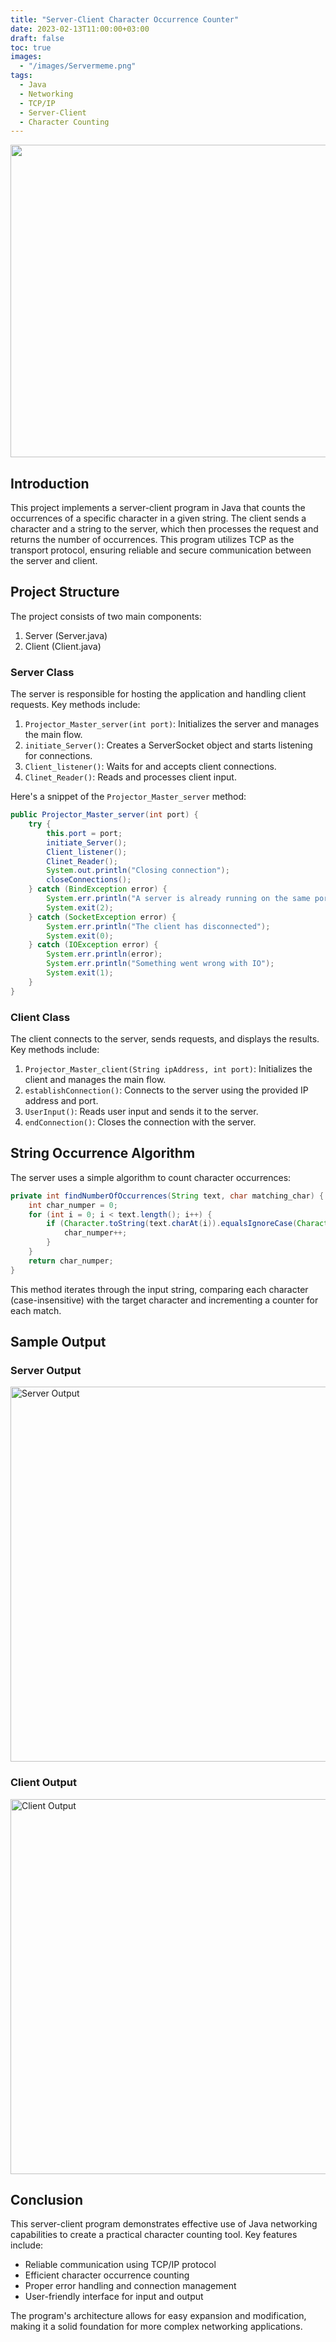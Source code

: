 ```yaml
---
title: "Server-Client Character Occurrence Counter"
date: 2023-02-13T11:00:00+03:00
draft: false
toc: true
images:
  - "/images/Servermeme.png"
tags:
  - Java
  - Networking
  - TCP/IP
  - Server-Client
  - Character Counting
---
```


<img src="/images/Servermeme.png" width=3000 height=500>

## Introduction

This project implements a server-client program in Java that counts the occurrences of a specific character in a given string. The client sends a character and a string to the server, which then processes the request and returns the number of occurrences. This program utilizes TCP as the transport protocol, ensuring reliable and secure communication between the server and client.

## Project Structure

The project consists of two main components:

1. Server (Server.java)
2. Client (Client.java)

### Server Class

The server is responsible for hosting the application and handling client requests. Key methods include:

1. `Projector_Master_server(int port)`: Initializes the server and manages the main flow.
2. `initiate_Server()`: Creates a ServerSocket object and starts listening for connections.
3. `Client_listener()`: Waits for and accepts client connections.
4. `Clinet_Reader()`: Reads and processes client input.

Here's a snippet of the `Projector_Master_server` method:

```java
public Projector_Master_server(int port) {
    try {
        this.port = port;
        initiate_Server();
        Client_listener();
        Clinet_Reader();
        System.out.println("Closing connection");
        closeConnections();
    } catch (BindException error) {
        System.err.println("A server is already running on the same port!");
        System.exit(2);
    } catch (SocketException error) {
        System.err.println("The client has disconnected");
        System.exit(0);
    } catch (IOException error) {
        System.err.println(error);
        System.err.println("Something went wrong with IO");
        System.exit(1);
    }
}
```

### Client Class

The client connects to the server, sends requests, and displays the results. Key methods include:

1. `Projector_Master_client(String ipAddress, int port)`: Initializes the client and manages the main flow.
2. `establishConnection()`: Connects to the server using the provided IP address and port.
3. `UserInput()`: Reads user input and sends it to the server.
4. `endConnection()`: Closes the connection with the server.

## String Occurrence Algorithm

The server uses a simple algorithm to count character occurrences:

```java
private int findNumberOfOccurrences(String text, char matching_char) {
    int char_numper = 0;
    for (int i = 0; i < text.length(); i++) {
        if (Character.toString(text.charAt(i)).equalsIgnoreCase(Character.toString(matching_char))) {
            char_numper++;
        }
    }
    return char_numper;
}
```

This method iterates through the input string, comparing each character (case-insensitive) with the target character and incrementing a counter for each match.

## Sample Output

### Server Output
<img src="/images/Serverout.jpg" alt="Server Output" width="600">

### Client Output
<img src="/images/Clientout.jpg" alt="Client Output" width="600">

## Conclusion

This server-client program demonstrates effective use of Java networking capabilities to create a practical character counting tool. Key features include:

- Reliable communication using TCP/IP protocol
- Efficient character occurrence counting
- Proper error handling and connection management
- User-friendly interface for input and output

The program's architecture allows for easy expansion and modification, making it a solid foundation for more complex networking applications.